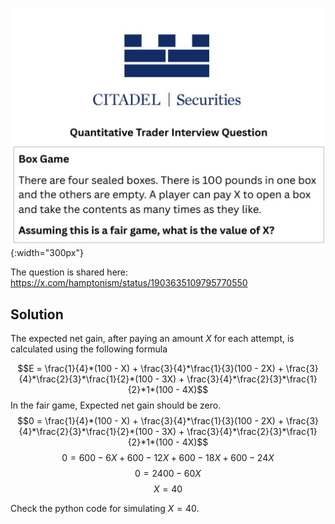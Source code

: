 ![100 Pound box](citatel_100_pound_box.jpg "100 Pound Box"){:width="300px"}

The question is shared here: https://x.com/hamptonism/status/1903635109795770550

## Solution

The expected net gain, after paying an amount $X$ for each attempt, is calculated using the following formula

$$E = \frac{1}{4}*(100 - X) + \frac{3}{4}*\frac{1}{3}(100 - 2X) + \frac{3}{4}*\frac{2}{3}*\frac{1}{2}*(100 - 3X) + \frac{3}{4}*\frac{2}{3}*\frac{1}{2}*1*(100 - 4X)$$
In the fair game, Expected net gain should be zero.
$$0 = \frac{1}{4}*(100 - X) + \frac{3}{4}*\frac{1}{3}(100 - 2X) + \frac{3}{4}*\frac{2}{3}*\frac{1}{2}*(100 - 3X) + \frac{3}{4}*\frac{2}{3}*\frac{1}{2}*1*(100 - 4X)$$
$$0 = 600 - 6X + 600 - 12X + 600 - 18X + 600 - 24X$$
$$0 = 2400 - 60X$$
$$X = 40$$

Check the python code for simulating $X = 40$.